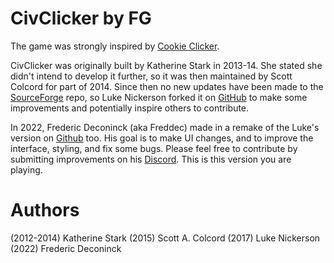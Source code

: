 # CivClicker by FG
The game was strongly inspired by <a href="http://orteil.dashnet.org/cookieclicker/">Cookie Clicker</a>.

CivClicker was originally built by Katherine Stark in 2013-14. She stated she didn't intend
to develop it further, so it was then maintained by <span class="text-white">Scott Colcord</span> for part of 2014.
Since then no new updates have been made to the <a href="https://sourceforge.net/p/civclicker/code/ci/master/tree/" target="_blank">SourceForge</a> repo,
so Luke Nickerson forked it on <a href="https://github.com/deathraygames/civ-clicker" target="_blank">GitHub</a> to make some
improvements and potentially inspire others to contribute.
                                                
In 2022, Frederic Deconinck (aka Freddec) made in a remake of the Luke's version on <a href="https://github.com/FreddecGames/civclickerbyfg" target="_blank">Github</a> too.
His goal is to make UI changes, and to improve the interface, styling, and fix some bugs. Please feel free to contribute by submitting improvements on his <a href="https://discord.com/channels/808751395661807616/1037677977011494923" target="_blank">Discord</a>.
This is this version you are playing.

# Authors

(2012-2014) Katherine Stark
(2015) Scott A. Colcord
(2017) Luke Nickerson
(2022) Frederic Deconinck